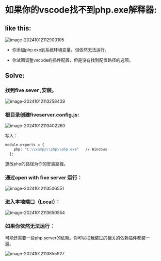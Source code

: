 # 如果你的vscode找不到php.exe解释器:



## like this:

![image-20241012112900105](https://fastly.jsdelivr.net/gh/MrXnneHang/blog_img/BlogHosting/img/24/10/202410121129261.png)



* 你添加php.exe到系统环境变量，但依然无法运行。

* 你试图调整vscode的插件配置，但是没有找到配置路径的选项。



## Solve:

### 找到five sever ,安装。

![image-20241012113258439](https://fastly.jsdelivr.net/gh/MrXnneHang/blog_img/BlogHosting/img/24/10/202410121132659.png)

### 根目录创建fiveserver.config.js:

![image-20241012113402260](https://fastly.jsdelivr.net/gh/MrXnneHang/blog_img/BlogHosting/img/24/10/202410121134348.png)

写入：

```cmd
module.exports = {
    php: "C:\\xampp\\php\\php.exe"   // Windows
  };
```

更改php的路径为你的安装路径。



### 通过open with five server 运行：

![image-20241012113506551](https://fastly.jsdelivr.net/gh/MrXnneHang/blog_img/BlogHosting/img/24/10/202410121135595.png)



### 进入本地端口（Local）：

![image-20241012113650554](https://fastly.jsdelivr.net/gh/MrXnneHang/blog_img/BlogHosting/img/24/10/202410121136640.png)



### 如果你依然无法运行：

可能还需要一些php server的依赖。你可以把我装过的相关的依赖插件都装一遍。

![image-20241012113855927](https://fastly.jsdelivr.net/gh/MrXnneHang/blog_img/BlogHosting/img/24/10/202410121138008.png)
